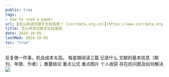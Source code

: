 ```yaml
---
public: true
tags:
- how to read a paper
url: [怎么样读文献才比较高效？ (corrdata.org.cn)](https://www.corrdata.org.cn/news/industry/2018-12-17/171236.html)
title: 怎么样读文献才比较高效
date: 2024-10-05
lastMod: 2024-10-05
toc: "true"
---
```


反复做一件事，机会成本太高。
每星期阅读三篇
记录什么
文献的基本信息（期刊、年限、作者）；
重要结论
重点公式
重点图片
个人收获
存在的问题及如何解决
![](https://media.xiang578.com/20221021164323-papar-note-example.png)